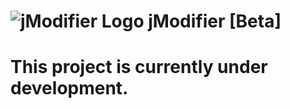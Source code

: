 

# ![jModifier Logo](https://jcdn.io/jModifier-32.png) jModifier [Beta]

# This project is currently under development.

